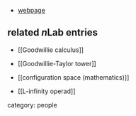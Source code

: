 

* [webpage](https://www3.amherst.edu/~mching/)

## related $n$Lab entries

* [[Goodwillie calculus]]

* [[Goodwillie-Taylor tower]]

* [[configuration space (mathematics)]]

* [[L-infinity operad]]

category: people
